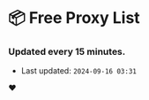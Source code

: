 # :package: Free Proxy List
### Updated every 15 minutes.

- Last updated: `2024-09-16 03:31`

:heart:
